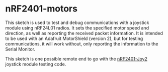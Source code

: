 # nRF2401-motors

This sketch is used to test and debug communications with a joystick module using nRF24L01 radios.  It sets the specified motor speed and direction, as well as reporting the received packet information.  It is intended to be used with an Adafruit MotorShield (version 2), but for testing communications, it will work without, only reporting the information to the Serial Monitor.

This sketch is one possible remote end to go with the [nRF2401-Joy2](https://github.com/WCRSyyc/nRF2401-Joy2.git) joystick module testing code.
